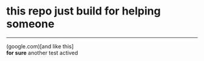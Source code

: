 # this repo just build for helping someone
---
(google.com)[and like this]
 <br>
<b>for sure</b>
another test actived
